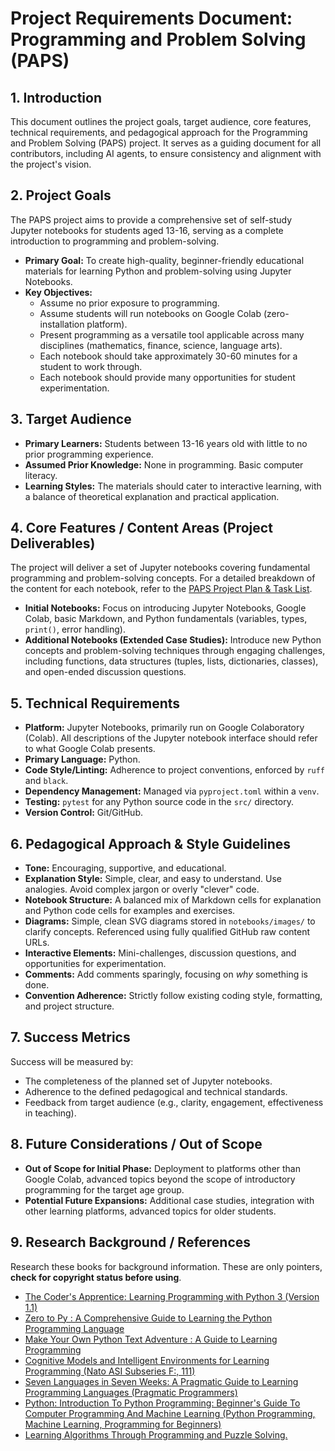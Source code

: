# Project Requirements Document: Programming and Problem Solving (PAPS)

## 1. Introduction

This document outlines the project goals, target audience, core features, technical requirements, and pedagogical approach for the Programming and Problem Solving (PAPS) project. It serves as a guiding document for all contributors, including AI agents, to ensure consistency and alignment with the project's vision.

## 2. Project Goals

The PAPS project aims to provide a comprehensive set of self-study Jupyter notebooks for students aged 13-16, serving as a complete introduction to programming and problem-solving.

* **Primary Goal:** To create high-quality, beginner-friendly educational materials for learning Python and problem-solving using Jupyter Notebooks.
* **Key Objectives:**
  * Assume no prior exposure to programming.
  * Assume students will run notebooks on Google Colab (zero-installation platform).
  * Present programming as a versatile tool applicable across many disciplines (mathematics, finance, science, language arts).
  * Each notebook should take approximately 30-60 minutes for a student to work through.
  * Each notebook should provide many opportunities for student experimentation.

## 3. Target Audience

* **Primary Learners:** Students between 13-16 years old with little to no prior programming experience.
* **Assumed Prior Knowledge:** None in programming. Basic computer literacy.
* **Learning Styles:** The materials should cater to interactive learning, with a balance of theoretical explanation and practical application.

## 4. Core Features / Content Areas (Project Deliverables)

The project will deliver a set of Jupyter notebooks covering fundamental programming and problem-solving concepts. For a detailed breakdown of the content for each notebook, refer to the [PAPS Project Plan & Task List](task-list.md).

* **Initial Notebooks:** Focus on introducing Jupyter Notebooks, Google Colab, basic Markdown, and Python fundamentals (variables, types, `print()`, error handling).
* **Additional Notebooks (Extended Case Studies):** Introduce new Python concepts and problem-solving techniques through engaging challenges, including functions, data structures (tuples, lists, dictionaries, classes), and open-ended discussion questions.

## 5. Technical Requirements

* **Platform:** Jupyter Notebooks, primarily run on Google Colaboratory (Colab). All descriptions of the Jupyter notebook interface should refer to what Google Colab presents.
* **Primary Language:** Python.
* **Code Style/Linting:** Adherence to project conventions, enforced by `ruff` and `black`.
* **Dependency Management:** Managed via `pyproject.toml` within a `venv`.
* **Testing:** `pytest` for any Python source code in the `src/` directory.
* **Version Control:** Git/GitHub.

## 6. Pedagogical Approach & Style Guidelines

* **Tone:** Encouraging, supportive, and educational.
* **Explanation Style:** Simple, clear, and easy to understand. Use analogies. Avoid complex jargon or overly "clever" code.
* **Notebook Structure:** A balanced mix of Markdown cells for explanation and Python code cells for examples and exercises.
* **Diagrams:** Simple, clean SVG diagrams stored in `notebooks/images/` to clarify concepts. Referenced using fully qualified GitHub raw content URLs.
* **Interactive Elements:** Mini-challenges, discussion questions, and opportunities for experimentation.
* **Comments:** Add comments sparingly, focusing on *why* something is done.
* **Convention Adherence:** Strictly follow existing coding style, formatting, and project structure.

## 7. Success Metrics

Success will be measured by:

* The completeness of the planned set of Jupyter notebooks.
* Adherence to the defined pedagogical and technical standards.
* Feedback from target audience (e.g., clarity, engagement, effectiveness in teaching).

## 8. Future Considerations / Out of Scope

* **Out of Scope for Initial Phase:** Deployment to platforms other than Google Colab, advanced topics beyond the scope of introductory programming for the target age group.
* **Potential Future Expansions:** Additional case studies, integration with other learning platforms, advanced topics for older students.

## 9. Research Background / References

Research these books for background information. These are only pointers, **check for copyright status before using**.

* [The Coder's Apprentice: Learning Programming with Python 3 (Version 1.1)](https://annas-archive.org/md5/8212681b58208f9d05dfc99192901350)
* [Zero to Py : A Comprehensive Guide to Learning the Python Programming Language](https://annas-archive.org/md5/944741a690c5cfa1e67ba614981767ec)
* [Make Your Own Python Text Adventure : A Guide to Learning Programming](https://annas-archive.org/md5/334655ad8f40397710bf1394c947cd6e)
* [Cognitive Models and Intelligent Environments for Learning Programming (Nato ASI Subseries F:, 111)](https://annas-archive.org/md5/f3089258ecac737d96ed51f4151c79f0)
* [Seven Languages in Seven Weeks: A Pragmatic Guide to Learning Programming Languages (Pragmatic Programmers)](https://annas-archive.org/md5/273f1bdd83328f3dc08de8b767ec)
* [Python: Introduction To Python Programming: Beginner's Guide To Computer Programming And Machine Learning (Python Programming, Machine Learning, Programming for Beginners)](https://annas-archive.org/md5/34994d824c4a5143016649a3cff7b963)
* [Learning Algorithms Through Programming and Puzzle Solving.](https://annas-archive.org/md5/ccf5c7cc60b885fecb510b84f52adcfb)
